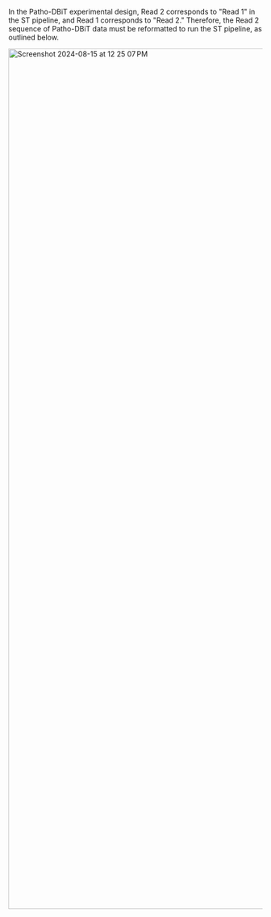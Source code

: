 In the Patho-DBiT experimental design, Read 2 corresponds to "Read 1" in the ST pipeline, and Read 1 corresponds to "Read 2." Therefore, the Read 2 sequence of Patho-DBiT data must be reformatted to run the ST pipeline, as outlined below.

<img width="1707" alt="Screenshot 2024-08-15 at 12 25 07 PM" src="https://github.com/user-attachments/assets/4a1982d8-b42a-4cb7-8157-8495984c9f35">
